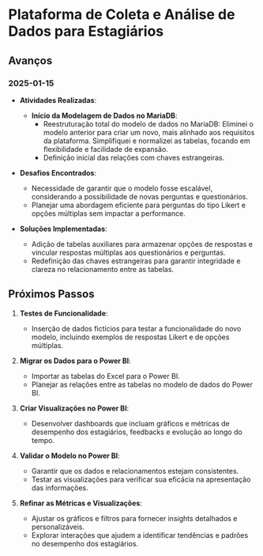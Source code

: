 # Plataforma de Coleta e Análise de Dados para Estagiários

## Avanços

### 2025-01-15

- **Atividades Realizadas**:
  - **Início da Modelagem de Dados no MariaDB**:
    - Reestruturação total do modelo de dados no MariaDB: Eliminei o modelo anterior para criar um novo, mais alinhado aos requisitos da plataforma. Simplifiquei e normalizei as tabelas, focando em flexibilidade e facilidade de expansão.
    - Definição inicial das relações com chaves estrangeiras.

- **Desafios Encontrados**:
  - Necessidade de garantir que o modelo fosse escalável, considerando a possibilidade de novas perguntas e questionários.
  - Planejar uma abordagem eficiente para perguntas do tipo Likert e opções múltiplas sem impactar a performance.

- **Soluções Implementadas**:
  - Adição de tabelas auxiliares para armazenar opções de respostas e vincular respostas múltiplas aos questionários e perguntas.
  - Redefinição das chaves estrangeiras para garantir integridade e clareza no relacionamento entre as tabelas.


## Próximos Passos

1. **Testes de Funcionalidade**:
   - Inserção de dados fictícios para testar a funcionalidade do novo modelo, incluindo exemplos de respostas Likert e de opções múltiplas.

2. **Migrar os Dados para o Power BI**:
   - Importar as tabelas do Excel para o Power BI.
   - Planejar as relações entre as tabelas no modelo de dados do Power BI.

3. **Criar Visualizações no Power BI**:
   - Desenvolver dashboards que incluam gráficos e métricas de desempenho dos estagiários, feedbacks e evolução ao longo do tempo.

4. **Validar o Modelo no Power BI**:
   - Garantir que os dados e relacionamentos estejam consistentes.
   - Testar as visualizações para verificar sua eficácia na apresentação das informações.

5. **Refinar as Métricas e Visualizações**:
   - Ajustar os gráficos e filtros para fornecer insights detalhados e personalizáveis.
   - Explorar interações que ajudem a identificar tendências e padrões no desempenho dos estagiários.